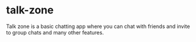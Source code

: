 # talk-zone
Talk zone is a basic chatting app where you can chat with friends and invite to group chats and many other features.
